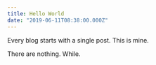 ```yaml
---
title: Hello World 
date: "2019-06-11T08:38:00.000Z"
---
```


Every blog starts with a single post. This is mine. 

<!-- more -->

There are nothing. While.
